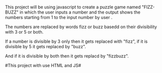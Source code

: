 This project will be using javascript to create a puzzle game named "FIZZ-BUZZ" in which the user inputs a number and the output shows the numbers starting from 1 to the input number by user .

The numbers are replaced by words fizz or buzz basedd on their divisibility with 3 or 5 or both.

If a number is divisible by 3 only then it gets replaced with "fizz", if it is divisible by 5 it gets replaced by "buzz".

And if it is divisible by both then it gets replacd by "fizzbuzz".


#This project with use HTML and JS#
